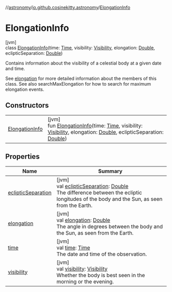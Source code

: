 //[astronomy](../../../index.md)/[io.github.cosinekitty.astronomy](../index.md)/[ElongationInfo](index.md)

# ElongationInfo

[jvm]\
class [ElongationInfo](index.md)(time: [Time](../-time/index.md), visibility: [Visibility](../-visibility/index.md), elongation: [Double](https://kotlinlang.org/api/latest/jvm/stdlib/kotlin/-double/index.html), eclipticSeparation: [Double](https://kotlinlang.org/api/latest/jvm/stdlib/kotlin/-double/index.html))

Contains information about the visibility of a celestial body at a given date and time.

See [elongation](elongation.md) for more detailed information about the members of this class. See also searchMaxElongation for how to search for maximum elongation events.

## Constructors

| | |
|---|---|
| [ElongationInfo](-elongation-info.md) | [jvm]<br>fun [ElongationInfo](-elongation-info.md)(time: [Time](../-time/index.md), visibility: [Visibility](../-visibility/index.md), elongation: [Double](https://kotlinlang.org/api/latest/jvm/stdlib/kotlin/-double/index.html), eclipticSeparation: [Double](https://kotlinlang.org/api/latest/jvm/stdlib/kotlin/-double/index.html)) |

## Properties

| Name | Summary |
|---|---|
| [eclipticSeparation](ecliptic-separation.md) | [jvm]<br>val [eclipticSeparation](ecliptic-separation.md): [Double](https://kotlinlang.org/api/latest/jvm/stdlib/kotlin/-double/index.html)<br>The difference between the ecliptic longitudes of the body and the Sun, as seen from the Earth. |
| [elongation](elongation.md) | [jvm]<br>val [elongation](elongation.md): [Double](https://kotlinlang.org/api/latest/jvm/stdlib/kotlin/-double/index.html)<br>The angle in degrees between the body and the Sun, as seen from the Earth. |
| [time](time.md) | [jvm]<br>val [time](time.md): [Time](../-time/index.md)<br>The date and time of the observation. |
| [visibility](visibility.md) | [jvm]<br>val [visibility](visibility.md): [Visibility](../-visibility/index.md)<br>Whether the body is best seen in the morning or the evening. |
